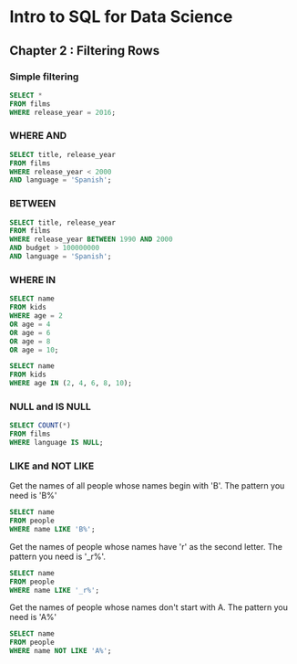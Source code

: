 # Intro to SQL for Data Science

## Chapter 2 : Filtering Rows

### Simple filtering
```sql
SELECT *
FROM films
WHERE release_year = 2016;
```
>>

### WHERE AND
```sql
SELECT title, release_year
FROM films
WHERE release_year < 2000
AND language = 'Spanish';
```
>>

### BETWEEN
```sql
SELECT title, release_year
FROM films
WHERE release_year BETWEEN 1990 AND 2000
AND budget > 100000000
AND language = 'Spanish';
```
>>

### WHERE IN
```sql
SELECT name
FROM kids
WHERE age = 2
OR age = 4
OR age = 6
OR age = 8
OR age = 10;

SELECT name
FROM kids
WHERE age IN (2, 4, 6, 8, 10);
```
>>

### NULL and IS NULL
```sql
SELECT COUNT(*)
FROM films
WHERE language IS NULL;
```
>>

### LIKE and NOT LIKE
Get the names of all people whose names begin with 'B'. The pattern you need is 'B%'
```sql
SELECT name
FROM people
WHERE name LIKE 'B%';
```

Get the names of people whose names have 'r' as the second letter. The pattern you need is '_r%'.
```sql
SELECT name
FROM people
WHERE name LIKE '_r%';
```

Get the names of people whose names don't start with A. The pattern you need is 'A%'
```sql
SELECT name
FROM people
WHERE name NOT LIKE 'A%';
```
